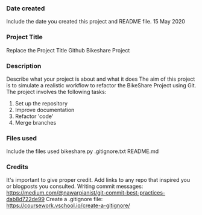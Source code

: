 ### Date created
Include the date you created this project and README file.
15 May 2020

### Project Title
Replace the Project Title
Github Bikeshare Project

### Description
Describe what your project is about and what it does
The aim of this project is to simulate a realistic workflow to refactor the BikeShare Project using Git. The project involves the following tasks:
1. Set up the repository
2. Improve documentation
3. Refactor 'code'
5. Merge branches

### Files used
Include the files used
bikeshare.py
.gitignore.txt
README.md

### Credits
It's important to give proper credit. Add links to any repo that inspired you or blogposts you consulted.
Writing commit messages: https://medium.com/@nawarpianist/git-commit-best-practices-dab8d722de99
Create a .gitignore file: https://coursework.vschool.io/create-a-gitignore/

